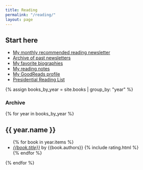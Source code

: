 ```yaml
---
title: Reading
permalink: "/reading/"
layout: page
---
```


## Start here
- [My monthly recommended reading newsletter](http://www.tinyletter.com/kyletress)
- [Archive of past newsletters](/newsletter)
- [My favorite biographies](/reading/biography)
- [My reading notes](/reading/notes)
- [My GoodReads profile](https://www.goodreads.com/kyletress)
- [Presidential Reading List](/reading/presidents)

{% assign books_by_year = site.books | group_by: "year" %}

<section class="reading-list">
<h3>Archive</h3>
{% for year in books_by_year %}
  <h2>{{ year.name }}</h2>
  <ul>
    {% for book in year.items %}
    <li><em><a href="{{book.url}}">{{book.title}}</a></em> by {{book.authors}} {% include rating.html %}</li>
    {% endfor %}
  </ul>
{% endfor %}
</section>
